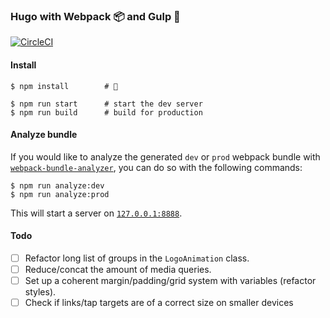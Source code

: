 ### Hugo with Webpack 📦 and Gulp 🥤

[![CircleCI](https://circleci.com/gh/imjasonmiller/jasonmiller_hugo.svg?style=svg)](https://circleci.com/gh/imjasonmiller/jasonmiller_hugo)

#### Install

```shell
$ npm install        # 🎉

$ npm run start      # start the dev server
$ npm run build      # build for production
```

#### Analyze bundle

If you would like to analyze the generated `dev` or `prod` webpack bundle with [`webpack-bundle-analyzer`](https://github.com/webpack-contrib/webpack-bundle-analyzer), you can do so with the following commands:

```shell
$ npm run analyze:dev
$ npm run analyze:prod
```

This will start a server on [`127.0.0.1:8888`](http://127.0.0.1:8888/).

#### Todo

- [ ] Refactor long list of groups in the `LogoAnimation` class.
- [ ] Reduce/concat the amount of media queries.
- [ ] Set up a coherent margin/padding/grid system with variables (refactor styles).
- [ ] Check if links/tap targets are of a correct size on smaller devices
